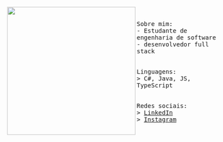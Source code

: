 <p float="left">
 <img src="https://github.com/adrianoreussavi/adrianoreussavi/blob/main/imgs/" width="300" align="left">
  <p float="left">
    <samp>
      <br>
      <br>
      Sobre mim:<br>
             - Estudante de engenharia de software<br>
             - desenvolvedor full stack<br>
      <br>
      <br>
      Linguagens:<br>
          > C#, Java, JS, TypeScript<br>
      <br>
      <br>
      Redes sociais:<br>
          > <a href="https://www.linkedin.com/in/adrianoreussavi/" title="LinkedIn Profile">LinkedIn</a><br>
          > <a href="https://www.instagram.com/adrianorsavi/" title="Instagram Profile">Instagram</a><br>
    </samp>
  </p>
</p>
